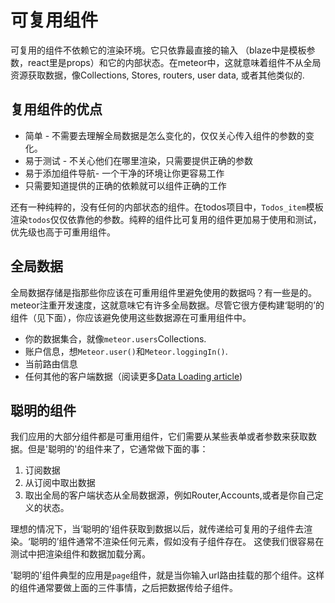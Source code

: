 # 可复用组件

可复用的组件不依赖它的渲染环境。它只依靠最直接的输入
（blaze中是模板参数，react里是props）和它的内部状态。在meteor中，这就意味着组件不从全局资源获取数据，像Collections, Stores, routers, user data, 或者其他类似的.

## 复用组件的优点

* 简单 - 不需要去理解全局数据是怎么变化的，仅仅关心传入组件的参数的变化。
* 易于测试 - 不关心他们在哪里渲染，只需要提供正确的参数
* 易于添加组件导航- 一个干净的环境让你更容易工作
* 只需要知道提供的正确的依赖就可以组件正确的工作

还有一种纯粹的，没有任何的内部状态的组件。在todos项目中，`Todos_item`模板渲染`todos`仅仅依靠他的参数。纯粹的组件比可复用的组件更加易于使用和测试，优先级也高于可重用组件。

## 全局数据

全局数据存储是指那些你应该在可重用组件里避免使用的数据吗？有一些是的。meteor注重开发速度，这就意味它有许多全局数据。尽管它很方便构建‘聪明的’的组件（见下面），你应该避免使用这些数据源在可重用组件中。

* 你的数据集合，就像`meteor.users`Collections.
* 账户信息，想`Meteor.user()`和`Meteor.loggingIn()`.
* 当前路由信息
* 任何其他的客户端数据（阅读更多[Data Loading article](http://guide.meteor.com/data-loading.html#stores))

## 聪明的组件

我们应用的大部分组件都是可重用组件，它们需要从某些表单或者参数来获取数据。但是'聪明的'的组件来了，它通常做下面的事：

1. 订阅数据
2. 从订阅中取出数据
3. 取出全局的客户端状态从全局数据源，例如Router,Accounts,或者是你自己定义的状态。

理想的情况下，当‘聪明的’组件获取到数据以后，就传递给可复用的子组件去渲染。‘聪明的’组件通常不渲染任何元素，假如没有子组件存在。
这使我们很容易在测试中把渲染组件和数据加载分离。

'聪明的'组件典型的应用是`page`组件，就是当你输入url路由挂载的那个组件。这样的组件通常要做上面的三件事情，之后把数据传给子组件。
